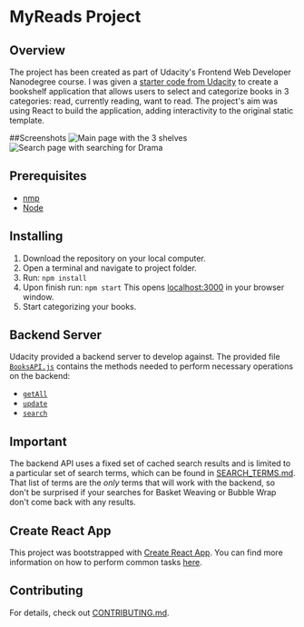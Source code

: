 # MyReads Project

## Overview
The project has been created as part of Udacity's Frontend Web Developer Nanodegree course. I was given a [starter code from Udacity](https://github.com/udacity/reactnd-project-myreads-starter) to create a bookshelf application that allows users to select and categorize books in 3 categories: read, currently reading, want to read. The project's aim was using React to build the application, adding interactivity to the original static template.

##Screenshots
![Main page with the 3 shelves](./images/screenshot_shelfpage)
![Search page with searching for Drama](./images/screenshot_searchpage)

## Prerequisites
* [nmp](https://www.npmjs.com/)
* [Node](https://nodejs.org/en/)

## Installing
1. Download the repository on your local computer.
2. Open a terminal and navigate to project folder.
3. Run:
`npm install`
4. Upon finish run:
`npm start`
This opens [localhost:3000](localhost:3000) in your browser window.
5. Start categorizing your books.

## Backend Server
Udacity provided a backend server to develop against. The provided file [`BooksAPI.js`](src/BooksAPI.js) contains the methods needed to perform necessary operations on the backend:

* [`getAll`](#getall)
* [`update`](#update)
* [`search`](#search)

## Important
The backend API uses a fixed set of cached search results and is limited to a particular set of search terms, which can be found in [SEARCH_TERMS.md](SEARCH_TERMS.md). That list of terms are the _only_ terms that will work with the backend, so don't be surprised if your searches for Basket Weaving or Bubble Wrap don't come back with any results.

## Create React App
This project was bootstrapped with [Create React App](https://github.com/facebookincubator/create-react-app). You can find more information on how to perform common tasks [here](https://github.com/facebookincubator/create-react-app/blob/master/packages/react-scripts/template/README.md).

## Contributing
For details, check out [CONTRIBUTING.md](CONTRIBUTING.md).
